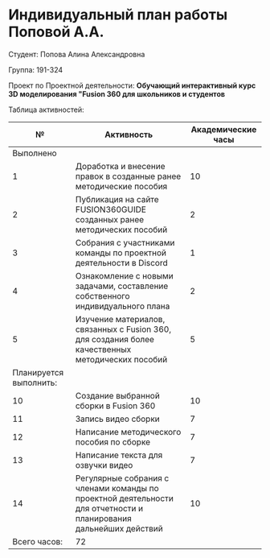# **Индивидуальный план работы Поповой А.А.**

Студент: Попова Алина Александровна

Группа: 191-324

Проект по Проектной деятельности: **Обучающий интерактивный курс 3D моделирования "Fusion 360 для школьников и студентов**

Таблица активностей:

| № | Активность | Академические часы |
| --- | --- | --- |
| Выполнено |
| 1 | Доработка и внесение правок в созданные ранее методические пособия | 10 |
| 2 | Публикация на сайте FUSION360GUIDE созданных ранее методических пособий | 2 |
| 3 | Собрания с участниками команды по проектной деятельности в Discord | 1 |
| 4 | Ознакомление с новыми задачами, составление собственного индивидуального плана | 2 |
| 5 | Изучение материалов, связанных с Fusion 360, для создания более качественных методических пособий | 5 |
| Планируется выполнить:|
| 10 | Создание выбранной сборки в Fusion 360 | 10 |
| 11 | Запись видео сборки | 7 |
| 12 | Написание методического пособия по сборке | 7 |
| 13 | Написание текста для озвучки видео | 7 |
| 14 | Регулярные собрания с членами команды по проектной деятельности для отчетности и планирования дальнейших действий | 10 | 
| Всего часов: | 72 |
